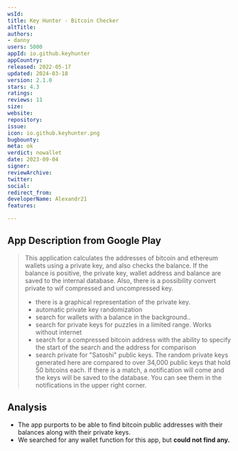 ```yaml
---
wsId: 
title: Key Hunter - Bitcoin Checker
altTitle: 
authors:
- danny
users: 5000
appId: io.github.keyhunter
appCountry: 
released: 2022-05-17
updated: 2024-03-18
version: 2.1.0
stars: 4.3
ratings: 
reviews: 11
size: 
website: 
repository: 
issue: 
icon: io.github.keyhunter.png
bugbounty: 
meta: ok
verdict: nowallet
date: 2023-09-04
signer: 
reviewArchive: 
twitter: 
social: 
redirect_from: 
developerName: Alexandr21
features: 

---
```


## App Description from Google Play

> This application calculates the addresses of bitcoin and ethereum wallets using a private key, and also checks the balance. If the balance is positive, the private key, wallet address and balance are saved to the internal database. Also, there is a possibility convert private to wif compressed and uncompressed key.
> - there is a graphical representation of the private key.
> - automatic private key randomization
> - search for wallets with a balance in the background..
> - search for private keys for puzzles in a limited range. Works without internet
> - search for a compressed bitcoin address with the ability to specify the start of the search and the address for comparison
> - search private for "Satoshi" public keys. The random private keys generated here are compared to over 34,000 public keys that hold 50 bitcoins each. If there is a match, a notification will come and the keys will be saved to the database. You can see them in the notifications in the upper right corner.

## Analysis

- The app purports to be able to find bitcoin public addresses with their balances along with their private keys. 
- We searched for any wallet function for this app, but **could not find any.**